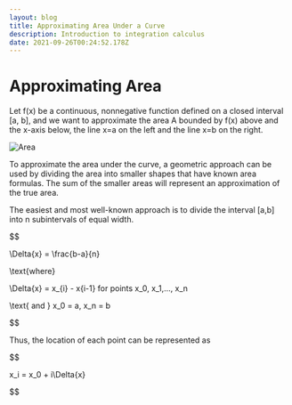 ```yaml
---
layout: blog
title: Approximating Area Under a Curve
description: Introduction to integration calculus
date: 2021-09-26T00:24:52.178Z
---
```

# Approximating Area

Let f(x) be a continuous, nonnegative function defined on a closed interval \[a, b], and we want to approximate the area A bounded by f(x) above and the x-axis below, the line x=a on the left and the line x=b on the right. 

![Area](https://openstax.org/apps/archive/20210823.155019/resources/ece0643b4b0521f672d9c7d8671b95ed51418e9d "Area")

To approximate the area under the curve, a geometric approach can be used by dividing the area into smaller shapes that have known area formulas. The sum of the smaller areas will represent an approximation of the true area. 



The easiest and most well-known approach is to divide the interval \[a,b] into n subintervals of equal width.



$$

\Delta{x} = \frac{b-a}{n}

\text{where} 

\Delta{x} = x_{i} - x{i-1} for points x_0, x_1,..., x_n 

\text{ and } x_0 = a, x_n = b

$$



Thus, the location of each point can be represented as 

$$

x_i = x_0 + i\Delta{x}

$$